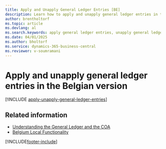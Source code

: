 ```yaml
---
title: Apply and Unapply General Ledger Entries [BE]
description: Learn how to apply and unapply general ledger entries in the Belgian version of Business Central, to allow working with temporary and transfer accounts in the general ledger.
author: brentholtorf
ms.topic: article
ms.devlang: al
ms.search.keywords: apply general ledger entries, unapply general ledger entries, temporary accounts, transfer accounts
ms.date: 04/01/2025
ms.author: bholtorf
ms.service: dynamics-365-business-central
ms.reviewer: v-soumramani
---
```


# Apply and unapply general ledger entries in the Belgian version

[!INCLUDE [apply-unapply-general-ledger-entries](../includes/BENL/apply-unapply-general-ledger-entries.md)]

## Related information

- [Understanding the General Ledger and the COA](../../finance-general-ledger.md)  
- [Belgium Local Functionality](belgium-local-functionality.md)

[!INCLUDE[footer-include](../../includes/footer-banner.md)]

